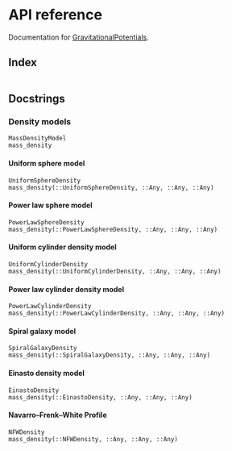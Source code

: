 
# API reference

Documentation for [GravitationalPotentials](https://github.com/abhro/GravitationalPotentials.jl).

## Index

```@index
```

## Docstrings

### Density models

```@docs
MassDensityModel
mass_density
```

#### Uniform sphere model
```@docs
UniformSphereDensity
mass_density(::UniformSphereDensity, ::Any, ::Any, ::Any)
```

#### Power law sphere model
```@docs
PowerLawSphereDensity
mass_density(::PowerLawSphereDensity, ::Any, ::Any, ::Any)
```

#### Uniform cylinder density model
```@docs
UniformCylinderDensity
mass_density(::UniformCylinderDensity, ::Any, ::Any, ::Any)
```

#### Power law cylinder density model
```@docs
PowerLawCylinderDensity
mass_density(::PowerLawCylinderDensity, ::Any, ::Any, ::Any)
```

#### Spiral galaxy model
```@docs
SpiralGalaxyDensity
mass_density(::SpiralGalaxyDensity, ::Any, ::Any, ::Any)
```

#### Einasto density model

```@docs
EinastoDensity
mass_density(::EinastoDensity, ::Any, ::Any, ::Any)
```

#### Navarro–Frenk–White Profile
```@docs
NFWDensity
mass_density(::NFWDensity, ::Any, ::Any, ::Any)
```
